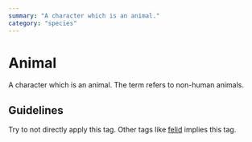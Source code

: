 ```yaml
---
summary: "A character which is an animal."
category: "species"
---
```

# Animal
A character which is an animal. The term refers to non-human animals.
## Guidelines
Try to not directly apply this tag. Other tags like [felid](./felid.md) implies this tag.
